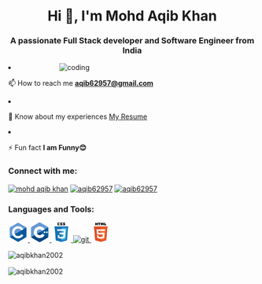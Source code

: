 <h1 align="center">Hi 👋, I'm Mohd Aqib Khan</h1>
<h3 align="center">A passionate Full Stack developer and Software Engineer from India</h3>
<img align="right" alt="coding" width="400" src="https://camo.githubusercontent.com/890f5c7081bbf01cdfb0812010132bb31a076ca323c4f232a9523fcd2a8bcfcd/68747470733a2f2f6d69726f2e6d656469756d2e636f6d2f6669742f632f3138342f3138342f312a495247486d69477361313673746564517649615a66772e676966"
- 🌱 I’m currently learning **Reactjs,Tailwind**

- 📫 How to reach me **aqib62957@gmail.com**

- 📄 Know about my experiences [My Resume]([https://drive.google.com/file/d/1P5xpb2I34tCXQLZD9dXdxFNT7X-f7QNE/view?usp=sharing](https://drive.google.com/file/d/1aHC5-3eUsurFfPaJxnmdLKtCH2d4cZAZ/view?usp=sharing))

- ⚡ Fun fact **I am Funny😊**

<h3 align="left">Connect with me:</h3>
<p align="left">
<a href="https://linkedin.com/in/mohd aqib khan" target="blank"><img align="center" src="https://raw.githubusercontent.com/rahuldkjain/github-profile-readme-generator/master/src/images/icons/Social/linked-in-alt.svg" alt="mohd aqib khan" height="30" width="40" /></a>
<a href="https://www.leetcode.com/aqib62957" target="blank"><img align="center" src="https://raw.githubusercontent.com/rahuldkjain/github-profile-readme-generator/master/src/images/icons/Social/leet-code.svg" alt="aqib62957" height="30" width="40" /></a>
<a href="https://auth.geeksforgeeks.org/user/aqib62957" target="blank"><img align="center" src="https://raw.githubusercontent.com/rahuldkjain/github-profile-readme-generator/master/src/images/icons/Social/geeks-for-geeks.svg" alt="aqib62957" height="30" width="40" /></a>
</p>

<h3 align="left">Languages and Tools:</h3>
<p align="left"> <a href="https://www.cprogramming.com/" target="_blank" rel="noreferrer"> <img src="https://raw.githubusercontent.com/devicons/devicon/master/icons/c/c-original.svg" alt="c" width="40" height="40"/> </a> <a href="https://www.w3schools.com/cpp/" target="_blank" rel="noreferrer"> <img src="https://raw.githubusercontent.com/devicons/devicon/master/icons/cplusplus/cplusplus-original.svg" alt="cplusplus" width="40" height="40"/> </a> <a href="https://www.w3schools.com/css/" target="_blank" rel="noreferrer"> <img src="https://raw.githubusercontent.com/devicons/devicon/master/icons/css3/css3-original-wordmark.svg" alt="css3" width="40" height="40"/> </a> <a href="https://git-scm.com/" target="_blank" rel="noreferrer"> <img src="https://www.vectorlogo.zone/logos/git-scm/git-scm-icon.svg" alt="git" width="40" height="40"/> </a> <a href="https://www.w3.org/html/" target="_blank" rel="noreferrer"> <img src="https://raw.githubusercontent.com/devicons/devicon/master/icons/html5/html5-original-wordmark.svg" alt="html5" width="40" height="40"/> </a> </p>

<p><img align="center" src="https://github-readme-stats.vercel.app/api/top-langs?username=aqibkhan2002&show_icons=true&locale=en&layout=compact" alt="aqibkhan2002" /></p>

<p><img align="center" src="https://github-readme-streak-stats.herokuapp.com/?user=aqibkhan2002&" alt="aqibkhan2002" /></p>
